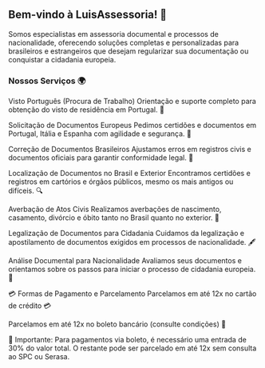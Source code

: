 ## Bem-vindo à LuisAssessoria! 👋

Somos especialistas em assessoria documental e processos de nacionalidade, oferecendo soluções completas e personalizadas para brasileiros e estrangeiros que desejam regularizar sua documentação ou conquistar a cidadania europeia.

### Nossos Serviços 🌍
Visto Português (Procura de Trabalho) Orientação e suporte completo para obtenção do visto de residência em Portugal. 🛂

Solicitação de Documentos Europeus Pedimos certidões e documentos em Portugal, Itália e Espanha com agilidade e segurança. 📜

Correção de Documentos Brasileiros Ajustamos erros em registros civis e documentos oficiais para garantir conformidade legal. 📝

Localização de Documentos no Brasil e Exterior Encontramos certidões e registros em cartórios e órgãos públicos, mesmo os mais antigos ou difíceis. 🔍

Averbação de Atos Civis Realizamos averbações de nascimento, casamento, divórcio e óbito tanto no Brasil quanto no exterior. 🧾

Legalização de Documentos para Cidadania Cuidamos da legalização e apostilamento de documentos exigidos em processos de nacionalidade. 🖋️

Análise Documental para Nacionalidade Avaliamos seus documentos e orientamos sobre os passos para iniciar o processo de cidadania europeia. 📂

💳 Formas de Pagamento e Parcelamento
Parcelamos em até 12x no cartão de crédito 💳

Parcelamos em até 12x no boleto bancário (consulte condições) 🧾

🔔 Importante: Para pagamentos via boleto, é necessário uma entrada de 30% do valor total. O restante pode ser parcelado em até 12x sem consulta ao SPC ou Serasa.


<!--
**luisguinancio/luisguinancio** is a ✨ _special_ ✨ repository because its `README.md` (this file) appears on your GitHub profile.

Here are some ideas to get you started:

- 🔭 I’m currently working on ..
- 🌱 I’m currently learning ...
- 👯 I’m looking to collaborate on ...
- 🤔 I’m looking for help with ...
- 💬 Ask me about ...
- 📫 How to reach me: ...
- 😄 Pronouns: ...
- ⚡ Fun fact: ...
-->
